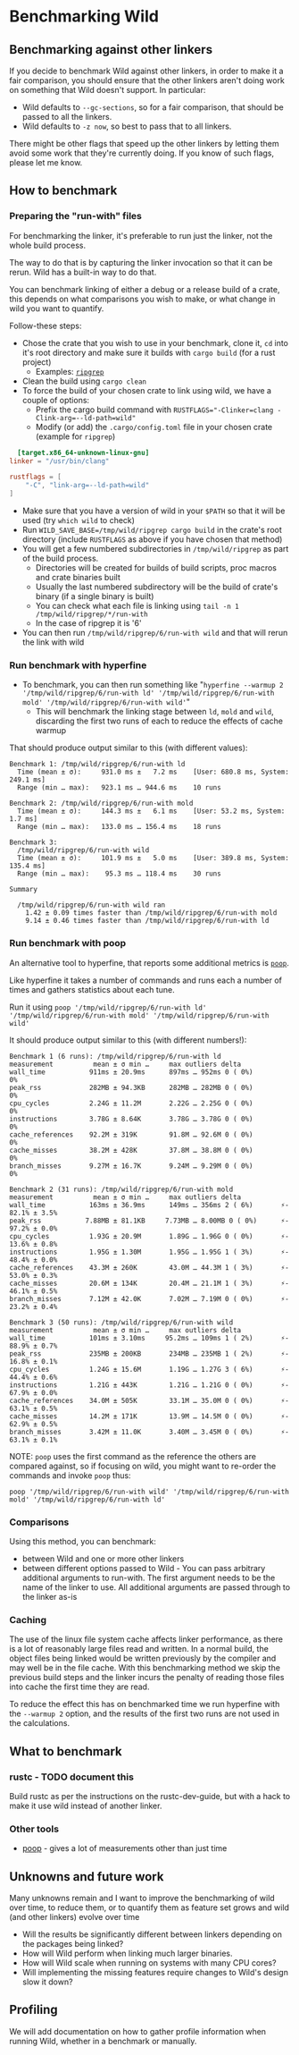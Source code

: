 # Benchmarking Wild

## Benchmarking against other linkers

If you decide to benchmark Wild against other linkers, in order to make it a fair comparison, you
should ensure that the other linkers aren't doing work on something that Wild doesn't support. In
particular:

* Wild defaults to `--gc-sections`, so for a fair comparison, that should be passed to all the linkers.
* Wild defaults to `-z now`, so best to pass that to all linkers.

There might be other flags that speed up the other linkers by letting them avoid some work that
they're currently doing. If you know of such flags, please let me know.

## How to benchmark

### Preparing the "run-with" files

For benchmarking the linker, it's preferable to run just the linker, not the whole build process.

The way to do that is by capturing the linker invocation so that it can be rerun. Wild has a built-in way to do that.

You can benchmark linking of either a debug or a release build of a crate, this depends on what comparisons you wish to
make, or what change in wild you want to quantify.

Follow-these steps:

* Chose the crate that you wish to use in your benchmark, clone it, `cd` into it's root directory and make sure it
  builds with `cargo build` (for a rust project)
    * Examples: [`ripgrep`](https://github.com/BurntSushi/ripgrep.git)
* Clean the build using `cargo clean`
* To force the build of your chosen crate to link using wild, we have a couple of options:
    * Prefix the cargo build command with `RUSTFLAGS="-Clinker=clang -Clink-arg=--ld-path=wild"`
    * Modify (or add) the `.cargo/config.toml` file in your chosen crate (example for `ripgrep`)

```toml
  [target.x86_64-unknown-linux-gnu]
linker = "/usr/bin/clang"

rustflags = [
    "-C", "link-arg=--ld-path=wild"
]
```

* Make sure that you have a version of wild in your `$PATH` so that it will be used (try `which wild` to check)
* Run `WILD_SAVE_BASE=/tmp/wild/ripgrep cargo build` in the crate's root directory (include `RUSTFLAGS` as above
  if you have chosen that method)
* You will get a few numbered subdirectories in `/tmp/wild/ripgrep` as part of the build process.
    * Directories will be created for builds of build scripts, proc macros and crate binaries built
    * Usually the last numbered subdirectory will be the build of crate's binary (if a single binary is built)
    * You can check what each file is linking using `tail -n 1 /tmp/wild/ripgrep/*/run-with`
    * In the case of ripgrep it is '6'
* You can then run `/tmp/wild/ripgrep/6/run-with wild` and that will rerun the link with wild

### Run benchmark with hyperfine

* To benchmark, you can then run something
  like "`hyperfine --warmup 2 '/tmp/wild/ripgrep/6/run-with ld' '/tmp/wild/ripgrep/6/run-with mold'
  '/tmp/wild/ripgrep/6/run-with wild'`"
    * This will benchmark the linking stage between `ld`, `mold` and `wild`, discarding the first two runs of each to
      reduce the effects of cache warmup

That should produce output similar to this (with different values):

```text
Benchmark 1: /tmp/wild/ripgrep/6/run-with ld
  Time (mean ± σ):     931.0 ms ±   7.2 ms    [User: 680.8 ms, System: 249.1 ms]
  Range (min … max):   923.1 ms … 944.6 ms    10 runs
 
Benchmark 2: /tmp/wild/ripgrep/6/run-with mold
  Time (mean ± σ):     144.3 ms ±   6.1 ms    [User: 53.2 ms, System: 1.7 ms]
  Range (min … max):   133.0 ms … 156.4 ms    18 runs
 
Benchmark 3: 
  /tmp/wild/ripgrep/6/run-with wild
  Time (mean ± σ):     101.9 ms ±   5.0 ms    [User: 389.8 ms, System: 135.4 ms]
  Range (min … max):    95.3 ms … 118.4 ms    30 runs
 
Summary
  
  /tmp/wild/ripgrep/6/run-with wild ran
    1.42 ± 0.09 times faster than /tmp/wild/ripgrep/6/run-with mold
    9.14 ± 0.46 times faster than /tmp/wild/ripgrep/6/run-with ld
```

### Run benchmark with poop

An alternative tool to hyperfine, that reports some additional metrics is [`poop`](https://github.com/andrewrk/poop).

Like hyperfine it takes a number of commands and runs each a number of times and gathers statistics about each tune.

Run it using `poop '/tmp/wild/ripgrep/6/run-with ld' '/tmp/wild/ripgrep/6/run-with mold'
'/tmp/wild/ripgrep/6/run-with wild'`

It should produce output similar to this (with different numbers!):

```text
Benchmark 1 (6 runs): /tmp/wild/ripgrep/6/run-with ld
measurement          mean ± σ min …     max outliers delta
wall_time           911ms ± 20.9ms      897ms … 952ms 0 ( 0%)        0%
peak_rss            282MB ± 94.3KB      282MB … 282MB 0 ( 0%)        0%
cpu_cycles          2.24G ± 11.2M       2.22G … 2.25G 0 ( 0%)        0%
instructions        3.78G ± 8.64K       3.78G … 3.78G 0 ( 0%)        0%
cache_references    92.2M ± 319K        91.8M … 92.6M 0 ( 0%)        0%
cache_misses        38.2M ± 428K        37.8M … 38.8M 0 ( 0%)        0%
branch_misses       9.27M ± 16.7K       9.24M … 9.29M 0 ( 0%)        0%

Benchmark 2 (31 runs): /tmp/wild/ripgrep/6/run-with mold
measurement          mean ± σ min …     max outliers delta
wall_time           163ms ± 36.9ms      149ms … 356ms 2 ( 6%)       ⚡- 82.1% ± 3.5%
peak_rss           7.88MB ± 81.1KB     7.73MB … 8.00MB 0 ( 0%)      ⚡- 97.2% ± 0.0%
cpu_cycles          1.93G ± 20.9M       1.89G … 1.96G 0 ( 0%)       ⚡- 13.6% ± 0.8%
instructions        1.95G ± 1.30M       1.95G … 1.95G 1 ( 3%)       ⚡- 48.4% ± 0.0%
cache_references    43.3M ± 260K        43.0M … 44.3M 1 ( 3%)       ⚡- 53.0% ± 0.3%
cache_misses        20.6M ± 134K        20.4M … 21.1M 1 ( 3%)       ⚡- 46.1% ± 0.5%
branch_misses       7.12M ± 42.0K       7.02M … 7.19M 0 ( 0%)       ⚡- 23.2% ± 0.4%

Benchmark 3 (50 runs): /tmp/wild/ripgrep/6/run-with wild
measurement          mean ± σ min …     max outliers delta
wall_time           101ms ± 3.10ms     95.2ms … 109ms 1 ( 2%)       ⚡- 88.9% ± 0.7%
peak_rss            235MB ± 200KB       234MB … 235MB 1 ( 2%)       ⚡- 16.8% ± 0.1%
cpu_cycles          1.24G ± 15.6M       1.19G … 1.27G 3 ( 6%)       ⚡- 44.4% ± 0.6%
instructions        1.21G ± 443K        1.21G … 1.21G 0 ( 0%)       ⚡- 67.9% ± 0.0%
cache_references    34.0M ± 505K        33.1M … 35.0M 0 ( 0%)       ⚡- 63.1% ± 0.5%
cache_misses        14.2M ± 171K        13.9M … 14.5M 0 ( 0%)       ⚡- 62.9% ± 0.5%
branch_misses       3.42M ± 11.0K       3.40M … 3.45M 0 ( 0%)       ⚡- 63.1% ± 0.1%
```

NOTE: `poop` uses the first command as the reference the others are compared against, so if focusing on wild, you might
want to re-order the commands and invoke `poop` thus:

```text
poop '/tmp/wild/ripgrep/6/run-with wild' '/tmp/wild/ripgrep/6/run-with mold' '/tmp/wild/ripgrep/6/run-with ld'
```

### Comparisons

Using this method, you can benchmark:

* between Wild and one or more other linkers
* between different options passed to Wild - You can pass arbitrary additional arguments to run-with.
  The first argument needs to be the name of the linker to use. All additional arguments are passed through to the
  linker as-is

### Caching

The use of the linux file system cache affects linker performance, as there is a lot of reasonably
large files read and written. In a normal build, the object files being linked would be written previously by the
compiler and may well be in the file cache. With this benchmarking method we skip the previous build steps and the
linker incurs the penalty of reading those files into cache the first time they are read.

To reduce the effect this has on benchmarked time we run hyperfine with the `--warmup 2` option, and the results
of the first two runs are not used in the calculations.

## What to benchmark

### rustc - TODO document this

Build rustc as per the instructions on the rustc-dev-guide, but with a hack to make it use wild instead of another
linker.

### Other tools

* [poop](https://github.com/andrewrk/poop) - gives a lot of measurements other than just time

## Unknowns and future work

Many unknowns remain and I want to improve the benchmarking of wild over time, to reduce them, or
to quantify them as feature set grows and wild (and other linkers) evolve over time

* Will the results be significantly different between linkers depending on the packages being linked?
* How will Wild perform when linking much larger binaries.
* How will Wild scale when running on systems with many CPU cores?
* Will implementing the missing features require changes to Wild's design slow it down?

## Profiling

We will add documentation on how to gather profile information when running Wild, whether in a benchmark or manually.
